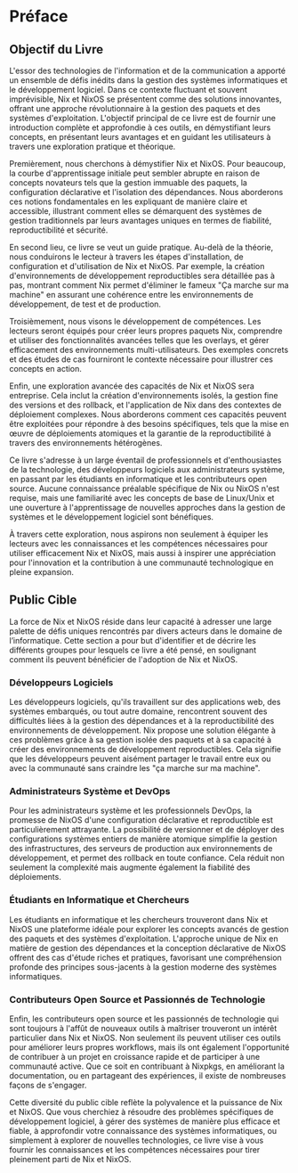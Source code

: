 # Préface

## Objectif du Livre

L'essor des technologies de l'information et de la communication a apporté un ensemble de défis inédits dans la gestion des systèmes informatiques et le développement logiciel. Dans ce contexte fluctuant et souvent imprévisible, Nix et NixOS se présentent comme des solutions innovantes, offrant une approche révolutionnaire à la gestion des paquets et des systèmes d'exploitation. L'objectif principal de ce livre est de fournir une introduction complète et approfondie à ces outils, en démystifiant leurs concepts, en présentant leurs avantages et en guidant les utilisateurs à travers une exploration pratique et théorique.

Premièrement, nous cherchons à démystifier Nix et NixOS. Pour beaucoup, la courbe d'apprentissage initiale peut sembler abrupte en raison de concepts novateurs tels que la gestion immuable des paquets, la configuration déclarative et l'isolation des dépendances. Nous aborderons ces notions fondamentales en les expliquant de manière claire et accessible, illustrant comment elles se démarquent des systèmes de gestion traditionnels par leurs avantages uniques en termes de fiabilité, reproductibilité et sécurité.

En second lieu, ce livre se veut un guide pratique. Au-delà de la théorie, nous conduirons le lecteur à travers les étapes d'installation, de configuration et d'utilisation de Nix et NixOS. Par exemple, la création d'environnements de développement reproductibles sera détaillée pas à pas, montrant comment Nix permet d'éliminer le fameux "Ça marche sur ma machine" en assurant une cohérence entre les environnements de développement, de test et de production.

Troisièmement, nous visons le développement de compétences. Les lecteurs seront équipés pour créer leurs propres paquets Nix, comprendre et utiliser des fonctionnalités avancées telles que les overlays, et gérer efficacement des environnements multi-utilisateurs. Des exemples concrets et des études de cas fourniront le contexte nécessaire pour illustrer ces concepts en action.

Enfin, une exploration avancée des capacités de Nix et NixOS sera entreprise. Cela inclut la création d'environnements isolés, la gestion fine des versions et des rollback, et l'application de Nix dans des contextes de déploiement complexes. Nous aborderons comment ces capacités peuvent être exploitées pour répondre à des besoins spécifiques, tels que la mise en œuvre de déploiements atomiques et la garantie de la reproductibilité à travers des environnements hétérogènes.

Ce livre s'adresse à un large éventail de professionnels et d'enthousiastes de la technologie, des développeurs logiciels aux administrateurs système, en passant par les étudiants en informatique et les contributeurs open source. Aucune connaissance préalable spécifique de Nix ou NixOS n'est requise, mais une familiarité avec les concepts de base de Linux/Unix et une ouverture à l'apprentissage de nouvelles approches dans la gestion de systèmes et le développement logiciel sont bénéfiques.

À travers cette exploration, nous aspirons non seulement à équiper les lecteurs avec les connaissances et les compétences nécessaires pour utiliser efficacement Nix et NixOS, mais aussi à inspirer une appréciation pour l'innovation et la contribution à une communauté technologique en pleine expansion.

## Public Cible

La force de Nix et NixOS réside dans leur capacité à adresser une large palette de défis uniques rencontrés par divers acteurs dans le domaine de l’informatique. Cette section a pour but d'identifier et de décrire les différents groupes pour lesquels ce livre a été pensé, en soulignant comment ils peuvent bénéficier de l'adoption de Nix et NixOS.

### Développeurs Logiciels

Les développeurs logiciels, qu'ils travaillent sur des applications web, des systèmes embarqués, ou tout autre domaine, rencontrent souvent des difficultés liées à la gestion des dépendances et à la reproductibilité des environnements de développement. Nix propose une solution élégante à ces problèmes grâce à sa gestion isolée des paquets et à sa capacité à créer des environnements de développement reproductibles. Cela signifie que les développeurs peuvent aisément partager le travail entre eux ou avec la communauté sans craindre les "ça marche sur ma machine". 

### Administrateurs Système et DevOps

Pour les administrateurs système et les professionnels DevOps, la promesse de NixOS d'une configuration déclarative et reproductible est particulièrement attrayante. La possibilité de versionner et de déployer des configurations systèmes entiers de manière atomique simplifie la gestion des infrastructures, des serveurs de production aux environnements de développement, et permet des rollback en toute confiance. Cela réduit non seulement la complexité mais augmente également la fiabilité des déploiements.

### Étudiants en Informatique et Chercheurs

Les étudiants en informatique et les chercheurs trouveront dans Nix et NixOS une plateforme idéale pour explorer les concepts avancés de gestion des paquets et des systèmes d'exploitation. L'approche unique de Nix en matière de gestion des dépendances et la conception déclarative de NixOS offrent des cas d'étude riches et pratiques, favorisant une compréhension profonde des principes sous-jacents à la gestion moderne des systèmes informatiques.

### Contributeurs Open Source et Passionnés de Technologie

Enfin, les contributeurs open source et les passionnés de technologie qui sont toujours à l'affût de nouveaux outils à maîtriser trouveront un intérêt particulier dans Nix et NixOS. Non seulement ils peuvent utiliser ces outils pour améliorer leurs propres workflows, mais ils ont également l'opportunité de contribuer à un projet en croissance rapide et de participer à une communauté active. Que ce soit en contribuant à Nixpkgs, en améliorant la documentation, ou en partageant des expériences, il existe de nombreuses façons de s'engager.

Cette diversité du public cible reflète la polyvalence et la puissance de Nix et NixOS. Que vous cherchiez à résoudre des problèmes spécifiques de développement logiciel, à gérer des systèmes de manière plus efficace et fiable, à approfondir votre connaissance des systèmes informatiques, ou simplement à explorer de nouvelles technologies, ce livre vise à vous fournir les connaissances et les compétences nécessaires pour tirer pleinement parti de Nix et NixOS.
